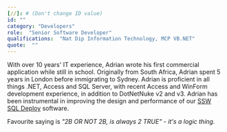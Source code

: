 ```yaml
---
[//]: # (Don't change ID value)
id: ""
category: "Developers"
role:  "Senior Software Developer"
qualifications:  "Nat Dip Information Technology, MCP VB.NET"
quote:  ""
---
```


With over 10 years' IT experience, Adrian wrote his first commercial application while still in school. Originally from South Africa, Adrian spent 5 years in London before immigrating to Sydney. Adrian is proficient in all things .NET, Access and SQL Server, with recent Access and WinForm development experience, in addition to DotNetNuke v2 and v3. Adrian has been instrumental in improving the design and performance of our [SSW SQL Deploy](http://www.ssw.com.au/ssw/SQLDeploy/) software. 

Favourite saying is *"2B OR NOT 2B, is always 2 TRUE" - it's a logic thing.*